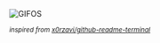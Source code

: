 <div align="justify">
<picture>
    <source media="(prefers-color-scheme: dark)" srcset="https://i.ibb.co/kGJQHKf/output-gif.gif">
    <source media="(prefers-color-scheme: light)" srcset="https://i.ibb.co/kGJQHKf/output-gif.gif">
    <img alt="GIFOS" src="https://i.ibb.co/kGJQHKf/output-gif.gif">
</picture>

<sub><i>inspired from [x0rzavi/github-readme-terminal](https://github.com/x0rzavi/github-readme-terminal)</i></sub>

</div>

<!-- Image deletion URL: https://ibb.co/RgNzv2m/45ed590e621cedf53685d77a1f394a2e -->